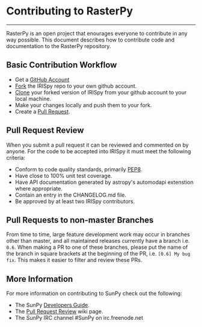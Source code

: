 # Contributing to RasterPy
------------------------------------

RasterPy is an open project that enourages everyone to contribute in any way possible.
This document describes how to contribute code and documentation to the RasterPy repository.

## Basic Contribution Workflow

* Get a [GitHub Account](https://github.com/signup/free)
* [Fork](https://help.github.com/articles/fork-a-repo) the IRISpy repo
to your own github account.
* [Clone](https://help.github.com/articles/cloning-a-repository/) your
forked version of IRISpy from your github account to your local machine.
* Make your changes locally and push them to your fork.
* Create a [Pull Request](https://help.github.com/articles/using-pull-requests).

## Pull Request Review

When you submit a pull request it can be reviewed and commented on by anyone.
For the code to be accepted into IRISpy it must meet the following criteria:

* Conform to code quality standards, primarily [PEP8](http://legacy.python.org/dev/peps/pep-0008/).
* Have close to 100% unit test coverage.
* Have API documentation generated by astropy's automodapi extenstion where appropriate.
* Contain an entry in the CHANGELOG.md file.
* Be approved by at least two IRISpy contributors.


## Pull Requests to non-master Branches

From time to time, large feature development work may occur in branches other than master, and all 
maintained releases currently have a branch i.e. `0.6`.
When making a PR to one of these branches, please put the name of the branch in square brackets at 
the beginning of the PR, i.e. `[0.6] My bug fix`. This makes it easier to filter and review these PRs.

## More Information

For more information on contributing to SunPy check out the following:

* The SunPy [Developers Guide](http://docs.sunpy.org/en/stable/dev.html).
* The [Pull Request Review](https://github.com/sunpy/rasterpy/wiki/Pull-Request-Review-Procedure) wiki page.
* The SunPy IRC channel #SunPy on irc.freenode.net
